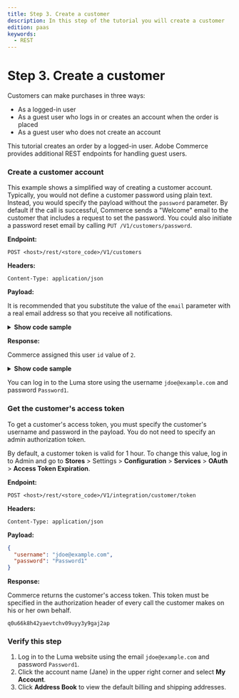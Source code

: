 ```yaml
---
title: Step 3. Create a customer
description: In this step of the tutorial you will create a customer
edition: paas
keywords:
  - REST
--- 
```

 
# Step 3. Create a customer

Customers can make purchases in three ways:

*  As a logged-in user
*  As a guest user who logs in or creates an account when the order is placed
*  As a guest user who does not create an account

This tutorial creates an order by a logged-in user. Adobe Commerce provides additional REST endpoints for handling guest users.

### Create a customer account

<InlineAlert variant="info" slots="text"/>

This example shows a simplified way of creating a customer account. Typically, you would not define a customer password using plain text. Instead, you would specify the payload without the `password` parameter. By default if the call is successful, Commerce sends a "Welcome" email to the customer that includes a request to set the password. You could also initiate a password reset email by calling `PUT /V1/customers/password`.

**Endpoint:**

`POST <host>/rest/<store_code>/V1/customers`

**Headers:**

`Content-Type: application/json`

**Payload:**

It is recommended that you substitute the value of the `email` parameter with a real email address so that you receive all notifications.

<details>
      <summary><b>Show code sample</b></summary>

```json
{
  "customer": {
    "email": "jdoe@example.com",
    "firstname": "Jane",
    "lastname": "Doe",
    "addresses": [
      {
        "defaultShipping": true,
        "defaultBilling": true,
        "firstname": "Jane",
        "lastname": "Doe",
        "region": {
          "regionCode": "NY",
          "region": "New York",
          "regionId": 43
        },
        "postcode": "10755",
        "street": [
          "123 Oak Ave"
        ],
        "city": "Purchase",
        "telephone": "512-555-1111",
        "countryId": "US"
      }
    ]
  },
  "password": "Password1"
}
```

</details>

**Response:**

Commerce assigned this user `id` value of `2`.

<details>
      <summary><b>Show code sample</b></summary>

```json
{
  "id": 2,
  "group_id": 1,
  "default_billing": "2",
  "default_shipping": "2",
  "created_at": "2017-01-31 01:18:13",
  "updated_at": "2017-01-31 01:18:13",
  "created_in": "Default Store View",
  "email": "jdoe@example.com",
  "firstname": "Jane",
  "lastname": "Doe",
  "store_id": 1,
  "website_id": 1,
  "addresses": [
    {
      "id": 2,
      "customer_id": 2,
      "region": {
        "region_code": "NY",
        "region": "New York",
        "region_id": 43
      },
      "region_id": 43,
      "country_id": "US",
      "street": [
        "123 Oak Ave"
      ],
      "telephone": "512-555-1111",
      "postcode": "10755",
      "city": "Purchase",
      "firstname": "Jane",
      "lastname": "Doe",
      "default_shipping": true,
      "default_billing": true
    }
  ],
  "disable_auto_group_change": 0
}
```

</details>

You can log in to the Luma store using the username `jdoe@example.com` and password `Password1`.

### Get the customer's access token

To get a customer's access token, you must specify the customer's username and password in the payload. You do not need to specify an admin authorization token.

By default, a customer token is valid for 1 hour. To change this value, log in to Admin and go to **Stores** > Settings > **Configuration** > **Services** > **OAuth** > **Access Token Expiration**.

**Endpoint:**

`POST <host>/rest/<store_code>/V1/integration/customer/token`

**Headers:**

`Content-Type: application/json`

**Payload:**

```json
{
  "username": "jdoe@example.com",
  "password": "Password1"
}
```

**Response:**

Commerce returns the customer's access token. This token must be specified in the authorization header of every call the customer makes on his or her own behalf.

`q0u66k8h42yaevtchv09uyy3y9gaj2ap`

### Verify this step

1. Log in to the Luma website using the email `jdoe@example.com` and password `Password1`.
1. Click the account name (Jane) in the upper right corner and select **My Account**.
1. Click **Address Book** to view the default billing and shipping addresses.
